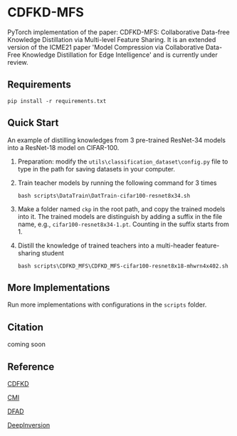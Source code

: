 # CDFKD-MFS

PyTorch implementation of the paper: CDFKD-MFS: Collaborative Data-free Knowledge Distillation via Multi-level Feature Sharing. It is an extended version of the ICME21 paper 'Model Compression via Collaborative Data-Free Knowledge Distillation for Edge Intelligence' and is currently under review.



## Requirements

```
pip install -r requirements.txt
```



## Quick Start

An example of distilling knowledges from 3 pre-trained ResNet-34 models into a ResNet-18 model on CIFAR-100.

1. Preparation: modify the `utils\classification_dataset\config.py` file to type in the path for saving datasets in your computer.

2. Train teacher models by running the following command for 3 times

   ```
   bash scripts\DataTrain\DatTrain-cifar100-resnet8x34.sh
   ```

3. Make a folder named `ckp` in the root path, and copy the trained models into it. The trained models are distinguish by adding a suffix in the file name, e.g., `cifar100-resnet8x34-1.pt`. Counting in the suffix starts from 1.

4. Distill the knowledge of trained teachers into a multi-header feature-sharing student

   ```
   bash scripts\CDFKD_MFS\CDFKD_MFS-cifar100-resnet8x18-mhwrn4x402.sh
   ```



## More Implementations

Run more implementations with configurations in the `scripts` folder.



## Citation

coming soon



## Reference

[CDFKD](https://github.com/Hao840/pytorch-CDFKD)

[CMI](https://github.com/zju-vipa/CMI?utm_source=catalyzex.com)

[DFAD](https://github.com/VainF/Data-Free-Adversarial-Distillation)

[DeepInversion](https://github.com/NVlabs/DeepInversion)
